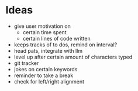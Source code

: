 # Ideas

- give user motivation on
  - certain time spent
  - certain lines of code written
- keeps tracks of to dos, remind on interval?
- head pats, integrate with llm
- level up after certain amount of characters typed
- git tracker
- jokes on certain keywords
- reminder to take a break
- check for left/right alignment